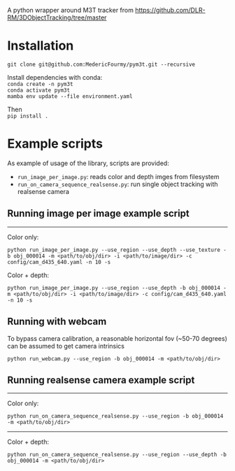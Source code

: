 A python wrapper around M3T tracker from https://github.com/DLR-RM/3DObjectTracking/tree/master

# Installation

`git clone git@github.com:MedericFourmy/pym3t.git --recursive`

Install dependencies with conda:  
`conda create -n pym3t`  
`conda activate pym3t`  
`mamba env update --file environment.yaml`

Then  
`pip install .`

# Example scripts
As example of usage of the library, scripts are provided: 
* `run_image_per_image.py`: reads color and depth imges from filesystem
* `run_on_camera_sequence_realsense.py`: run single object tracking with realsense camera


## Running image per image example script
----
Color only:   
```
python run_image_per_image.py --use_region --use_depth --use_texture -b obj_000014 -m <path/to/obj/dir> -i <path/to/image/dir> -c config/cam_d435_640.yaml -n 10 -s
```

Color + depth:   
```
python run_image_per_image.py --use_region --use_depth -b obj_000014 -m <path/to/obj/dir> -i <path/to/image/dir> -c config/cam_d435_640.yaml -n 10 -s
```

## Running with webcam
To bypass camera calibration, a reasonable horizontal fov (~50-70 degrees) can be assumed to get camera intrinsics
```
python run_webcam.py --use_region -b obj_000014 -m <path/to/obj/dir>
```

## Running realsense camera example script
----
Color only:   
```
python run_on_camera_sequence_realsense.py --use_region -b obj_000014 -m <path/to/obj/dir>
```

----
Color + depth:   
```
python run_on_camera_sequence_realsense.py --use_region --use_depth -b obj_000014 -m <path/to/obj/dir>
```
